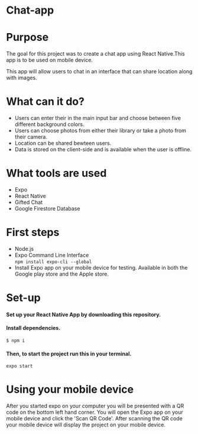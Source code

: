 # Chat-app
# Purpose
<p>The goal for this project was to create a chat app using React Native.This
app is to be used on mobile device.</p>
<p>This app will allow users to chat in an interface that can share location along with images.</p>


# What can it do? 
* Users can enter their in the main input bar and choose between five different background colors. 
* Users can choose photos from either their library or take a photo from their camera.
* Location can be shared bewteen users.
* Data is stored on the client-side and is available when the user is offline.

# What tools are used
* Expo
* React Native
* Gifted Chat
* Google Firestore Database

# First steps
* Node.js
* Expo Command Line Interface<br> 
    `npm install expo-cli --global`
* Install Expo app on your mobile device for testing. Available in both the Google play store and the Apple store. 

# Set-up
   #### Set up your React Native App by downloading this repository. 
  
   #### Install dependencies.
    $ npm i
   #### Then, to start the project run this in your terminal.
    expo start
 
# Using your mobile device 
After you started expo on your computer you will be presented with a QR code on the bottom left hand corner. You will open the Expo app on your mobile device and click the 'Scan QR Code'. After scanning the QR code your mobile device will display the project on your mobile device.
